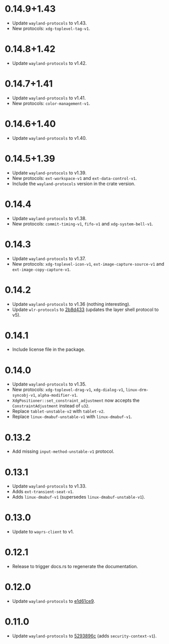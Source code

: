 # 0.14.9+1.43

- Update `wayland-protocols` to v1.43.
- New protocols: `xdg-toplevel-tag-v1`.

# 0.14.8+1.42

- Update `wayland-protocols` to v1.42.

# 0.14.7+1.41

- Update `wayland-protocols` to v1.41.
- New protocols: `color-management-v1`.

# 0.14.6+1.40

- Update `wayland-protocols` to v1.40.

# 0.14.5+1.39

- Update `wayland-protocols` to v1.39.
- New protocols: `ext-workspace-v1` and `ext-data-control-v1`.
- Include the `wayland-protocols` version in the crate version.

# 0.14.4

- Update `wayland-protocols` to v1.38.
- New protocols: `commit-timing-v1`, `fifo-v1` and `xdg-system-bell-v1`.

# 0.14.3

- Update `wayland-protocols` to v1.37.
- New protocols: `xdg-toplevel-icon-v1`, `ext-image-capture-source-v1` and `ext-image-copy-capture-v1`.

# 0.14.2

- Update `wayland-protocols` to v1.36 (nothing interesting).
- Update `wlr-protocols` to [2b8d433](https://gitlab.freedesktop.org/wlroots/wlr-protocols/-/commit/2b8d43325b7012cc3f9b55c08d26e50e42beac7d) (updates the layer shell protocol to v5).

# 0.14.1

- Include license file in the package.

# 0.14.0

- Update `wayland-protocols` to v1.35.
- New protocols: `xdg-toplevel-drag-v1`, `xdg-dialog-v1`, `linux-drm-syncobj-v1`, `alpha-modifier-v1`.
- `XdgPositioner::set_constraint_adjustment` now accepts the `ConstraintAdjustment` instead of `u32`.
- Replace `tablet-unstable-v2` with `tablet-v2`.
- Replace `linux-dmabuf-unstable-v1` with `linux-dmabuf-v1`.

# 0.13.2

- Add missing `input-method-unstable-v1` protocol.

# 0.13.1

- Update `wayland-protocols` to v1.33.
- Adds `ext-transient-seat-v1`.
- Adds `linux-dmabuf-v1` (supersedes `linux-dmabuf-unstable-v1`).

# 0.13.0

- Update to `wayrs-client` to v1.

# 0.12.1

- Release to trigger docs.rs to regenerate the documentation.

# 0.12.0

- Update `wayland-protocols` to [e1d61ce9](https://gitlab.freedesktop.org/wayland/wayland-protocols/-/commit/e1d61ce9402ebd996d758c43f167e6280c1a3568).

# 0.11.0

- Update `wayland-protocols` to [5293896c](https://gitlab.freedesktop.org/wayland/wayland-protocols/-/commit/5293896cce3e7a27b3d4e2212e5b2f36ac88b13a) (adds `security-context-v1`).
